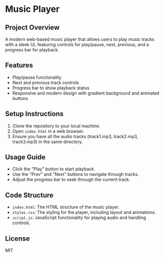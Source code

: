 # Music Player

## Project Overview
A modern web-based music player that allows users to play music tracks with a sleek UI, featuring controls for play/pause, next, previous, and a progress bar for playback.

## Features
- Play/pause functionality
- Next and previous track controls
- Progress bar to show playback status
- Responsive and modern design with gradient background and animated buttons

## Setup Instructions
1. Clone the repository to your local machine.
2. Open `index.html` in a web browser.
3. Ensure you have all the audio tracks (track1.mp3, track2.mp3, track3.mp3) in the same directory.

## Usage Guide
- Click the "Play" button to start playback.
- Use the "Prev" and "Next" buttons to navigate through tracks.
- Adjust the progress bar to seek through the current track.

## Code Structure
- `index.html`: The HTML structure of the music player.
- `styles.css`: The styling for the player, including layout and animations.
- `script.js`: JavaScript functionality for playing audio and handling controls.

## License
MIT